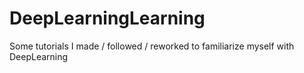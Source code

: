 # DeepLearningLearning
Some tutorials I made / followed / reworked to familiarize myself with DeepLearning
